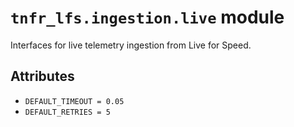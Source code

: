 # `tnfr_lfs.ingestion.live` module
Interfaces for live telemetry ingestion from Live for Speed.

## Attributes
- `DEFAULT_TIMEOUT = 0.05`
- `DEFAULT_RETRIES = 5`

